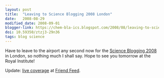 ```yaml
---
layout: post
title:  "Leaving to Science Blogging 2008 London"
date:   2008-08-29
modified_date: 2008-09-01
blogger-link: https://chem-bla-ics.blogspot.com/2008/08/leaving-to-science-blogging-2008-london.html
doi: 10.59350/ztzj3-29n36
tags: blog science
---
```


Have to leave to the airport any second now for the [Science Blogging 2008](http://network.nature.com/group/sciblog2008)
in London, so nothing much I shall say. Hope to see you tomorrow at the Royal Institute!

Update: [live coverage](http://beta.friendfeed.com/rooms/science-blogging-2008) at [Friend Feed](http://friendfeed.com/).
